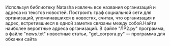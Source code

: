 Используя библиотеку Natasha извлечь все названия организаций и адреса из текстов новостей. Построить граф социальной сети для организаций, упоминавшихся в новостях, считая, что организация и адрес, встретившиеся в одной заметке связаны между собой.Найти наиболее вероятные адреса организаций.
В файле "ЛР2.py" программа, в файле "news.txt" новостные статьи, "get_corpora.py" -- программа для обкачки сайта
